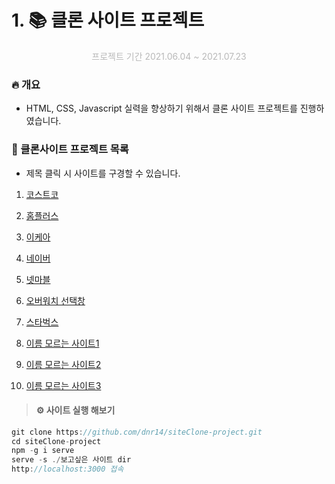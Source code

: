 # 1. 📚 클론 사이트 프로젝트

<p align=center style="color:#b9b9b9">프로젝트 기간 2021.06.04 ~ 2021.07.23</p>

### 🔥 개요

- HTML, CSS, Javascript 실력을 향상하기 위해서 클론 사이트 프로젝트를 진행하였습니다.

### 📁 클론사이트 프로젝트 목록

- 제목 클릭 시 사이트를 구경할 수 있습니다.

1. [코스트코](https://dnr14.github.io/costcoClone)

2. [홈플러스](https://dnr14.github.io/homeplusClone)

3. [이케아](https://dnr14.github.io/ikeaClone)

4. [네이버](https://dnr14.github.io/naverClone)

5. [넷마블](https://dnr14.github.io/netmarbleClone)

6. [오버워치 선택창](https://dnr14.github.io/overwatchClone)

7. [스타벅스](https://dnr14.github.io/starbucksClone)

8. [이름 모르는 사이트1](https://dnr14.github.io/unknownSiteClone1)

9. [이름 모르는 사이트2](https://dnr14.github.io/unknownSiteClone2)

10. [이름 모르는 사이트3](https://dnr14.github.io/unknownSiteClone3)

> #### ⚙ 사이트 실행 해보기

```js
git clone https://github.com/dnr14/siteClone-project.git
cd siteClone-project
npm -g i serve
serve -s ./보고싶은 사이트 dir
http://localhost:3000 접속
```
